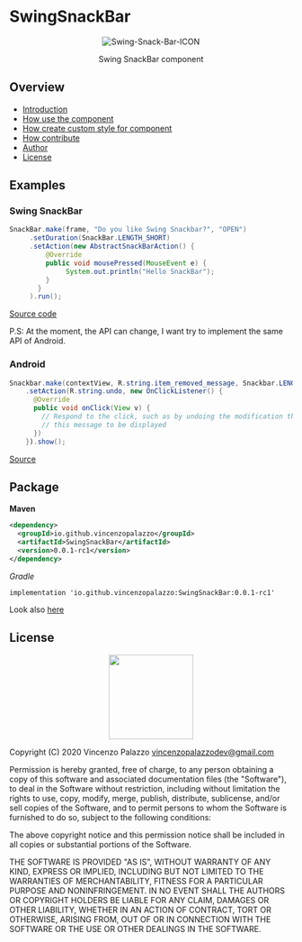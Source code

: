# SwingSnackBar

<div align="center">
 <img src="https://i.ibb.co/f82msmc/Swing-Snack-Bar-ICON.png" alt="Swing-Snack-Bar-ICON">
 <p align="center">Swing SnackBar component</p>
</div>

## Overview

- [Introduction](https://github.com/vincenzopalazzo/SwingSnackBar/wiki/Introduction)
- [How use the component](https://github.com/vincenzopalazzo/SwingSnackBar/wiki/How-use-the-component)
- [How create custom style for component](https://github.com/vincenzopalazzo/SwingSnackBar/wiki/How-create-custom-style-for-component)
- [How contribute](https://github.com/vincenzopalazzo/SwingSnackBar/wiki/How-contribute)
- [Author](https://github.com/vincenzopalazzo/SwingSnackBar/wiki/Author)
- [License]()

## Examples

### Swing SnackBar

```java
SnackBar.make(frame, "Do you like Swing Snackbar?", "OPEN")
     .setDuration(SnackBar.LENGTH_SHORT)
     .setAction(new AbstractSnackBarAction() {
         @Override
         public void mousePressed(MouseEvent e) { 
              System.out.println("Hello SnackBar");
         }
       }
     ).run();
```
[Source code](https://github.com/vincenzopalazzo/SwingSnackBar/blob/master/src/test/java/io/swingsnackbar/DemoSnackBar.java)

P.S: At the moment, the API can change, I want try to implement the same API of Android.

### Android

```java
Snackbar.make(contextView, R.string.item_removed_message, Snackbar.LENGTH_LONG)
    .setAction(R.string.undo, new OnClickListener() {
      @Override
      public void onClick(View v) {
        // Respond to the click, such as by undoing the modification that caused
        // this message to be displayed
      })
    }).show();
```
[Source](https://material.io/develop/android/components/snackbar/)

## Package

**Maven**

```xml
<dependency>
  <groupId>io.github.vincenzopalazzo</groupId>
  <artifactId>SwingSnackBar</artifactId>
  <version>0.0.1-rc1</version>
</dependency>
```

 _Gradle_

```
implementation 'io.github.vincenzopalazzo:SwingSnackBar:0.0.1-rc1'
```

Look also [here](https://github.com/vincenzopalazzo/SwingSnackBar/packages)

## License

<div align="center">
  <img src="https://opensource.org/files/osi_keyhole_300X300_90ppi_0.png" width="150" height="150"/>
</div>

Copyright (C) 2020 Vincenzo Palazzo vincenzopalazzodev@gmail.com

Permission is hereby granted, free of charge, to any person obtaining a copy of this software and associated documentation files (the "Software"), 
to deal in the Software without restriction, including without limitation the rights to use, copy, modify, merge, publish, distribute, 
sublicense, and/or sell copies of the Software, and to permit persons to whom the Software is furnished to do so, subject to the following conditions:

The above copyright notice and this permission notice shall be included in all copies or substantial portions of the Software.

THE SOFTWARE IS PROVIDED "AS IS", WITHOUT WARRANTY OF ANY KIND, EXPRESS OR IMPLIED, INCLUDING BUT NOT LIMITED TO THE WARRANTIES OF MERCHANTABILITY, 
FITNESS FOR A PARTICULAR PURPOSE AND NONINFRINGEMENT. IN NO EVENT SHALL THE AUTHORS OR COPYRIGHT HOLDERS BE LIABLE FOR ANY CLAIM, 
DAMAGES OR OTHER LIABILITY, WHETHER IN AN ACTION OF CONTRACT, TORT OR OTHERWISE, ARISING FROM, OUT OF OR IN CONNECTION WITH THE SOFTWARE OR THE USE 
OR OTHER DEALINGS IN THE SOFTWARE.